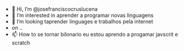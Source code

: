 - 👋 Hi, I’m @josefranciscocruslucena
- 👀 I’m interested in  aprender a programar  novas linguagens 
- 💞️ I’m looking taprender linguages e trabalhos pela internet
-  on ..
- 📫 How to  se tornar bilonario 
eu estou aprendo a progamar javscrit e  scratch
<!---
josefranciscocruslucena/josefranciscocruslucena is a ✨ special ✨ repository because its `README.md` (this file) appears on your GitHub profile.
You can click the Preview link to take a look at your changes.
--->
